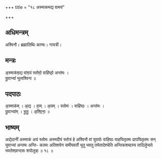 +++
title = "१८ अस्माकमद्य वामयं"

+++
## अधिमन्त्रम्
अश्विनौ। ब्रह्मातिथिः काण्वः। गायत्री।

## मन्त्रः
अ॒स्माक॑म॒द्य वा॑म॒यं स्तोमो॒ वाहि॑ष्ठो॒ अन्त॑मः ।  
यु॒वाभ्यां॑ भूत्वश्विना ॥

## पदपाठः
अ॒स्माक॑म् । अ॒द्य । वा॒म् । अ॒यम् । स्तोमः॑ । वाहि॑ष्ठः । अन्त॑मः ।  
यु॒वाभ्या॑म् । भू॒तु॒ । अ॒श्वि॒ना॒ ॥

## भाष्यम्
अद्येदानीं अस्माकं अयं स्तोमः अस्मदीयं स्तोत्रं हे अश्विनौ वां युवयोः वाहिष्ठः वाहयितृतमः प्रापयितृतमः सन् युवाभ्यां अन्तमः अन्ति- कतमः अतिशयेन समीपवर्ती भूतु भवतु तमेतादेश्चेति अन्तिकशब्दस्य तादिर्लुप्यते भवतेश्छान्दसः शपोलुक् ॥ १८ ॥